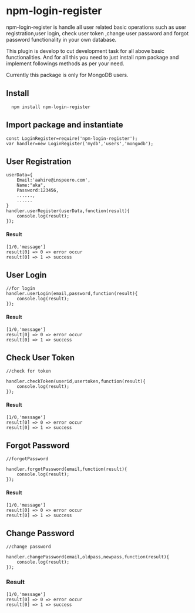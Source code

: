 # npm-login-register

npm-login-register is handle all user related basic operations such as user registration,user login, check user token ,change user password and forgot password functionality in your own database.

This plugin is develop to cut development task for all above basic functionalities. 
And for all this you need to just install npm package and implement followings methods as per your need.

Currently this package is only for MongoDB users.

## Install
```
  npm install npm-login-register
```  
## Import package and instantiate
```
const LoginRegister=require('npm-login-register');
var handler=new LoginRegister('mydb','users','mongodb');
```
## User Registration
```
userData={
    Email:'aahire@inspeero.com',
    Name:"aka",
    Password:123456,
    ......,
    ......
}
handler.userRegister(userData,function(result){
    console.log(result);
});
```
#### Result
  ```
  [1/0,'message']
  result[0] => 0 => error occur
  result[0] => 1 => success
  ```
## User Login
```
//for login
handler.userLogin(email,password,function(result){
    console.log(result);
});
```
#### Result
  ```
  [1/0,'message']
  result[0] => 0 => error occur
  result[0] => 1 => success
  ```
## Check User Token

```
//check for token

handler.checkToken(userid,usertoken,function(result){
    console.log(result);
});
```
#### Result
  ```
  [1/0,'message']
  result[0] => 0 => error occur
  result[0] => 1 => success
  ```
## Forgot Password
```
//forgotPassword

handler.forgotPassword(email,function(result){
    console.log(result);
});
```
#### Result
  ```
  [1/0,'message']
  result[0] => 0 => error occur
  result[0] => 1 => success
  ```
## Change Password

```
//change password

handler.changePassword(email,oldpass,newpass,function(result){
    console.log(result);
});
```
### Result
  ```
  [1/0,'message']
  result[0] => 0 => error occur
  result[0] => 1 => success
  ```
